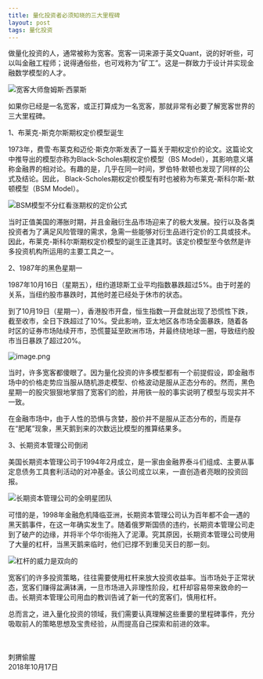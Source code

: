 ```yaml
---
title: 量化投资者必须知晓的三大里程碑
layout: post
tags: 量化投资
---
```

做量化投资的人，通常被称为宽客。宽客一词来源于英文Quant，说的好听些，可以叫金融工程师；说得通俗些，也可戏称为“矿工”。这是一群致力于设计并实现金融数学模型的人才。

![宽客大师詹姆斯·西蒙斯](https://upload-images.jianshu.io/upload_images/8031739-8ed25aa694ebbef0.png?imageMogr2/auto-orient/strip%7CimageView2/2/w/1240)




如果你已经是一名宽客，或正打算成为一名宽客，那就非常有必要了解宽客世界的三大里程碑。

1、布莱克-斯克尔斯期权定价模型诞生

1973年，费雪·布莱克和迈伦·斯克尔斯发表了一篇关于期权定价的论文。这篇论文中推导出的模型亦称为Black-Scholes期权定价模型（BS Model），其影响意义堪称金融界的相对论。有趣的是，几乎在同一时间，罗伯特·默顿也发现了同样的公式及结论。因此， Black-Scholes期权定价模型有时也被称为布莱克-斯科尔斯-默顿模型（BSM Model）。

![BSM模型不分红看涨期权的定价公式](https://upload-images.jianshu.io/upload_images/8031739-1d7f83c9722af8a5.png?imageMogr2/auto-orient/strip%7CimageView2/2/w/1240)




当时正值美国的滞胀时期，并且金融衍生品市场迎来了的极大发展。投行以及各类投资者为了满足风险管理的需求，急需一些能够对衍生品进行定价的工具或技术。因此，布莱克-斯科尔斯期权定价模型的诞生正逢其时。该定价模型至今依然是许多投资机构所运用的主要工具之一。

2、1987年的黑色星期一

1987年10月16日（星期五），纽约道琼斯工业平均指数暴跌超过5%。由于时差的关系，当纽约股市暴跌时，其他时差已经处于休市的状态。

到了10月19日（星期一），香港股市开盘，恒生指数一开盘就出现了恐慌性下跌，截至收市，全日下跌超过了10%。受此影响，亚太地区各市场全面暴跌，随着各时区的证券市场陆续开市，恐慌蔓延至欧洲市场，并最终绕地球一圈，导致纽约股市当日暴跌了超过20%。

![image.png](https://upload-images.jianshu.io/upload_images/8031739-86ad1feeee85fd11.png?imageMogr2/auto-orient/strip%7CimageView2/2/w/1240)


当时，许多宽客都傻眼了。因为量化投资的许多模型都有一个前提假设，即金融市场中的价格走势应当服从随机游走模型、价格波动是服从正态分布的。然而，黑色星期一的股灾狠狠地掌掴了宽客们的脸，并用铁一般的事实说明了模型与现实并不一致。

在金融市场中，由于人性的恐惧与贪婪，股价并不是服从正态分布的，而是存在“肥尾”现象，黑天鹅到来的次数远比模型的推算结果多。

3、长期资本管理公司倒闭

美国长期资本管理公司于1994年2月成立，是一家由金融界泰斗们组成、主要从事定息债务工具套利活动的对冲基金。该公司成立以来，一直创造者亮眼的投资回报。

![长期资本管理公司的全明星团队](https://upload-images.jianshu.io/upload_images/8031739-430fc3765746616a.png?imageMogr2/auto-orient/strip%7CimageView2/2/w/1240)




可惜的是，1998年金融危机降临亚洲，长期资本管理公司认为百年都不会一遇的黑天鹅事件，在这一年确实发生了。随着俄罗斯国债的违约，长期资本管理公司走到了破产的边缘，并将半个华尔街拖入了泥潭。究其原因，长期资本管理公司使用了大量的杠杆，当黑天鹅来临时，他们已撑不到重见天日的那一刻。

![杠杆的威力是双向的](https://upload-images.jianshu.io/upload_images/8031739-26527e5ef3384c71.png?imageMogr2/auto-orient/strip%7CimageView2/2/w/1240)




宽客们的许多投资策略，往往需要使用杠杆来放大投资收益率。当市场处于正常状态，宽客们赚得盆满钵满，一旦市场进入非理性阶段，杠杆却容易带来致命的一击。长期资本管理公司用血的教训告诫了新一代的宽客们，慎用杠杆。

总而言之，进入量化投资的领域，我们需要认真理解这些重要的里程碑事件，充分吸取前人的策略思想及宝贵经验，从而提高自己探索和前进的效率。


<br><br>
刺猬偷腥<br>
2018年10月17日